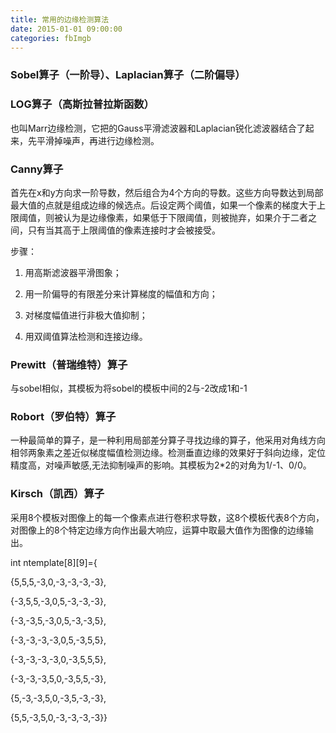 ```yaml
---
title: 常用的边缘检测算法
date: 2015-01-01 09:00:00
categories: fbImgb
---
```


<script type="text/javascript" src="http://cdn.mathjax.org/mathjax/latest/MathJax.js?config=default"></script>

<!--<img src="http://latex.codecogs.com/gif.latex? a^{i}"/>
<center><img src="{{ site.baseurl }}/images/pdBase/svm_smo1.png"></center>-->

### Sobel算子（一阶导）、Laplacian算子（二阶偏导）

### LOG算子（高斯拉普拉斯函数）
 
   也叫Marr边缘检测，它把的Gauss平滑滤波器和Laplacian锐化滤波器结合了起来，先平滑掉噪声，再进行边缘检测。

### Canny算子

   首先在x和y方向求一阶导数，然后组合为4个方向的导数。这些方向导数达到局部最大值的点就是组成边缘的候选点。后设定两个阈值，如果一个像素的梯度大于上限阈值，则被认为是边缘像素，如果低于下限阈值，则被抛弃，如果介于二者之间，只有当其高于上限阈值的像素连接时才会被接受。

步骤：

1. 用高斯滤波器平滑图象；

2. 用一阶偏导的有限差分来计算梯度的幅值和方向；
    	
3. 对梯度幅值进行非极大值抑制；
    	
4. 用双阈值算法检测和连接边缘。

### Prewitt（普瑞维特）算子

   与sobel相似，其模板为将sobel的模板中间的2与-2改成1和-1

### Robort（罗伯特）算子

   一种最简单的算子，是一种利用局部差分算子寻找边缘的算子，他采用对角线方向相邻两象素之差近似梯度幅值检测边缘。检测垂直边缘的效果好于斜向边缘，定位精度高，对噪声敏感,无法抑制噪声的影响。其模板为2*2的对角为1/-1、0/0。

### Kirsch（凯西）算子

   采用8个模板对图像上的每一个像素点进行卷积求导数，这8个模板代表8个方向，对图像上的8个特定边缘方向作出最大响应，运算中取最大值作为图像的边缘输出。

int ntemplate[8][9]={

{5,5,5,-3,0,-3,-3,-3,-3},

{-3,5,5,-3,0,5,-3,-3,-3},

{-3,-3,5,-3,0,5,-3,-3,5},

{-3,-3,-3,-3,0,5,-3,5,5},

{-3,-3,-3,-3,0,-3,5,5,5},

{-3,-3,-3,5,0,-3,5,5,-3},

{5,-3,-3,5,0,-3,5,-3,-3},

{5,5,-3,5,0,-3,-3,-3,-3}}

